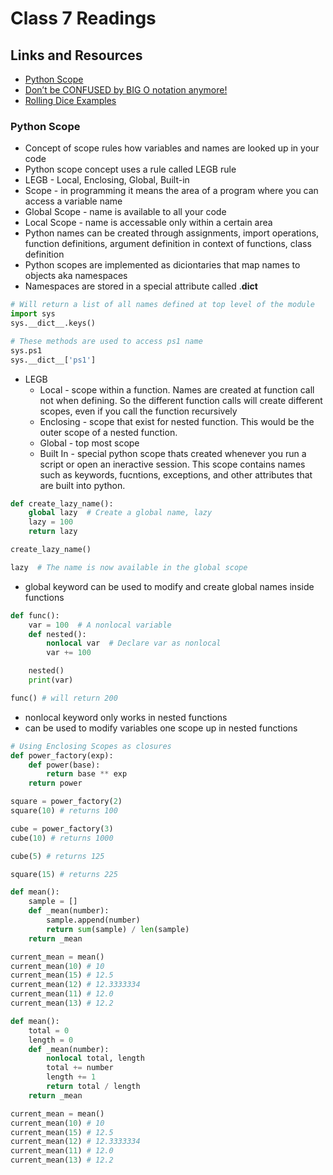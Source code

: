 # Class 7 Readings

## Links and Resources

- [Python Scope](https://realpython.com/python-scope-legb-rule/)
- [Don’t be CONFUSED by BIG O notation anymore!](https://www.youtube.com/watch?v=5Uqawfl0VHQ)
- [Rolling Dice Examples](https://artofproblemsolving.com/wiki/index.php/Basic_Programming_With_Python#Program_Example_1_3)

### Python Scope

- Concept of scope rules how variables and names are looked up in your code
- Python scope concept uses a rule called LEGB rule
- LEGB - Local, Enclosing, Global, Built-in
- Scope - in programming it means the area of a program where you can access a variable name
- Global Scope - name is available to all your code
- Local Scope - name is accessable only within a certain area
- Python names can be created through assignments, import operations, function definitions, argument definition in context of functions, class definition
- Python scopes are implemented as diciontaries that map names to objects aka namespaces
- Namespaces are stored in a special attribute called .**dict**

```python
# Will return a list of all names defined at top level of the module
import sys
sys.__dict__.keys()
```

```python
# These methods are used to access ps1 name
sys.ps1
sys.__dict__['ps1']
```

- LEGB
  - Local - scope within a function. Names are created at function call not when defining. So the different function calls will create different scopes, even if you call the function recursively
  - Enclosing - scope that exist for nested function. This would be the outer scope of a nested function.
  - Global - top most scope
  - Built In - special python scope thats created whenever you run a script or open an ineractive session. This scope contains names such as keywords, fucntions, exceptions, and other attributes that are built into python.

```python
def create_lazy_name():
    global lazy  # Create a global name, lazy
    lazy = 100
    return lazy

create_lazy_name()

lazy  # The name is now available in the global scope
```

- global keyword can be used to modify and create global names inside functions

```python
def func():
    var = 100  # A nonlocal variable
    def nested():
        nonlocal var  # Declare var as nonlocal
        var += 100

    nested()
    print(var)

func() # will return 200
```

- nonlocal keyword only works in nested functions
- can be used to modify variables one scope up in nested functions

```python
# Using Enclosing Scopes as closures
def power_factory(exp):
    def power(base):
        return base ** exp
    return power

square = power_factory(2)
square(10) # returns 100

cube = power_factory(3)
cube(10) # returns 1000

cube(5) # returns 125

square(15) # returns 225
```

```python
def mean():
    sample = []
    def _mean(number):
        sample.append(number)
        return sum(sample) / len(sample)
    return _mean

current_mean = mean()
current_mean(10) # 10
current_mean(15) # 12.5
current_mean(12) # 12.3333334
current_mean(11) # 12.0
current_mean(13) # 12.2
```

```python
def mean():
    total = 0
    length = 0
    def _mean(number):
        nonlocal total, length
        total += number
        length += 1
        return total / length
    return _mean

current_mean = mean()
current_mean(10) # 10
current_mean(15) # 12.5
current_mean(12) # 12.3333334
current_mean(11) # 12.0
current_mean(13) # 12.2
```